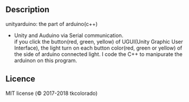 ## Description
unityarduino: the part of arduino(c++)

- Unity and Auduino via Serial communication.  
if you click the button(red, green, yellow) of UGUI(Unity Graphic User Interface), the light turn on each button color(red, green or yellow) of the side of arduino connected light. I code the C++ to manipurate the arduinon on this program.

## Licence
MIT license (© 2017-2018 tkcolorado)
